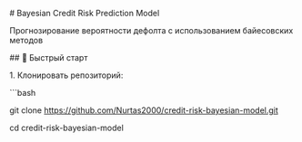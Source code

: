 \# Bayesian Credit Risk Prediction Model

Прогнозирование вероятности дефолта с использованием байесовских методов

\## 🚀 Быстрый старт

1\. Клонировать репозиторий:

\`\`\`bash

git clone https://github.com/Nurtas2000/credit-risk-bayesian-model.git

cd credit-risk-bayesian-model
